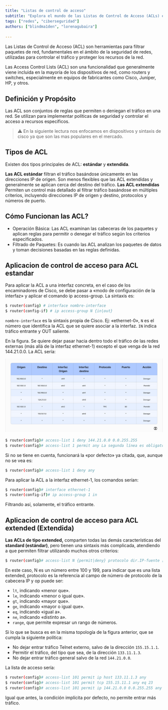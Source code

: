 ```yaml
---
title: "Listas de control de acceso"
subtitle: "Explora el mundo de las Listas de Control de Acceso (ACLs) en redes: tipos, implementación y aplicación para una seguridad eficiente."
tags: ["redes", "ciberseguridad"]
authors: ["blindma1den", "lorenagubaira"]

---
```


Las Listas de Control de Acceso (ACL) son herramientas para filtrar paquetes de red, fundamentales en el ámbito de la seguridad de redes, utilizadas para controlar el tráfico y proteger los recursos de la red.

Las Access Control Lists (ACL) son una funcionalidad que generalmente viene incluida en la mayoría de los dispositivos de red, como routers y switches, especialmente en equipos de fabricantes como Cisco, Juniper, HP, y otros.

## Definición y Propósito

Las ACL son conjuntos de reglas que permiten o deniegan el tráfico en una red. Se utilizan para implementar políticas de seguridad y controlar el acceso a recursos específicos.

> ⚠️ En la siguiente lectura nos enfocamos en dispositivos y sintaxis de cisco ya que son las mas populares en el mercado.

## Tipos de ACL 

Existen dos tipos principales de ACL: **estándar** y **extendida**. 

**Las ACL estándar** filtran el tráfico basándose únicamente en las direcciones IP de origen. Son menos flexibles que las ACL extendidas y generalmente se aplican cerca del destino del tráfico.
**Las ACL extendidas** Permiten un control más detallado al filtrar tráfico basándose en múltiples criterios, incluyendo direcciones IP de origen y destino, protocolos y números de puerto.

## Cómo Funcionan las ACL?

- Operación Básica: Las ACL examinan las cabeceras de los paquetes y aplican reglas para permitir o denegar el tráfico según los criterios especificados.
- Filtrado de Paquetes: Es cuando las ACL analizan los paquetes de datos y toman decisiones basadas en las reglas definidas.


## Aplicacion de control de acceso para ACL estandar

Para aplicar la ACL a una interfaz concreta, en el caso de los encaminadores de Cisco, se debe pasar a «modo de configuración de la interfaz» y aplicar el comando ip access-group. La sintaxis es:

```bash
$ router(config) # interface nombre-interface
$ router(config-if) # ip access-group N {in|out}
```

`nombre-interface` es la sintaxis propia de Cisco. Ej: «ethernet-0», 
`N` es el número que identifica la ACL que se quiere asociar a la interfaz. 
`IN` indica tráfico entrante y OUT saliente. 

En la figura. Se quiere dejar pasar hacia dentro todo el tráfico de las redes externas (más allá de la interfaz ethernet-1) excepto el que venga de la red 144.21.0.0. La ACL sería:

![Tabla de control de acceso](https://raw.githubusercontent.com/4GeeksAcademy/cybersecurity-syllabus/main/assets/05-seguridad-en-redes-2/access-control-list/listas-de-control-de-acceso-image-1.jpg)

```bash
$ router(config)# access-list 1 deny 144.21.0.0 0.0.255.255
$ router(config)# access-list 1 permit any La segunda línea es obligatoria.
```

Si no se tiene en cuenta, funcionará la «por defecto» ya citada, que, aunque no se vea es:

```bash 
$ router(config)# access-list 1 deny any
```

Para aplicar la ACL a la interfaz ethernet-1, los comandos serían:

```bash
$ router(config)# interface ethernet-1
$ router(config-if)# ip access-group 1 in
```

Filtrando así, solamente, el tráfico entrante.

## Aplicacion de control de acceso para ACL extended (Extendida)

**Las ACLs de tipo extended,** comparten todas las demás características del **standard (estándar)**, pero tienen una sintaxis más complicada, atendiendo a que permiten filtrar utilizando muchos otros criterios:

```bash
$ router(config)# access-list N {permit|deny} protocolo dir.IP-fuente [máscara-fuente] [op puerto-fuente] dir.IP-destino [máscara-destino] [op puerto-destino]
```

En este caso, N es un número entre 100 y 199, para indicar que es una lista extended, protocolo es la referencia al campo de número de protocolo de la cabecera IP y op puede ser:

- `lt`, indicando «menor que».
- `le`, indicando «menor o igual que».
- `gt`, indicando «mayor que».
- `ge`, indicando «mayor o igual que».
- `eq`, indicando «igual a».
- `ne`, indicando «distinto a».
- `range`, que permite expresar un rango de números.

Si lo que se busca es en la misma topología de la figura anterior, que se cumpla la siguiente política:

- No dejar entrar tráfico Telnet externo, salvo de la dirección `155.15.1.1`.
- Permitir el tráfico, del tipo que sea, de la dirección `133.11.1.3`.
- No dejar entrar tráfico general salvo de la red `144.21.0.0`.

La lista de acceso sería:

```bash
$ router(config)# access-list 101 permit ip host 133.11.1.3 any
$ router(config)# access-list 101 permit tcp 155.15.11.1 any eq 23
$ router(config)# access-list 101 permit ip 144.21.0.0 0.0.255.255 any
```

Igual que antes, la condición implícita por defecto, no permite entrar más tráfico.

